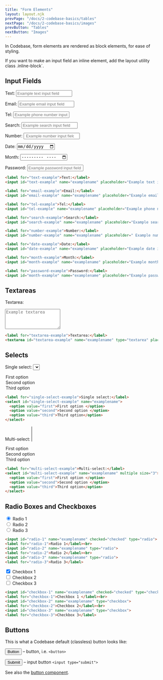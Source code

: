 ```yaml
---
title: "Form Elements"
layout: layout.njk
prevPage: "/docs/2-codebase-basics/tables"
nextPage: "/docs/2-codebase-basics/images"
prevButton: "Tables"
nextButton: "Images"
---
```


<p class="t-lg t-thin">In Codebase, form elements are rendered as block elements, for ease of styling.</p>

If you want to make an input field an inline element, add the layout utility class .inline-block`.

## Input Fields

<label for="text-example">Text:</label>
<input id="text-example" name="examplename" placeholder="Example text input field" type="text">

<label for="email-example">Email:</label>
<input id="email-example" name="examplename" placeholder="Example email input field" type="email">

<label for="tel-example">Tel:</label>
<input id="tel-example" name="examplename" placeholder="Example phone number input field" type="tel">

<label for="search-example">Search:</label>
<input id="search-example" name="examplename" placeholder="Example search input field" type="search">

<label for="number-example">Number:</label>
<input id="number-example" name="examplename" placeholder=" Example number input field" type="number">

<label for="date-example">Date:</label>
<input id="date-example" name="examplename" placeholder="Example date input field" type="date">

<label for="month-example">Month:</label>
<input id="month-example" name="examplename" placeholder="Example month input field" type="month">

<label for="password-example">Password:</label>
<input id="month-example" name="examplename" placeholder="Example password input field" type="password">

```html
<label for="text-example">Text:</label>
<input id="text-example" name="examplename" placeholder="Example text input field" type="text">

<label for="email-example">Email:</label>
<input id="email-example" name="examplename" placeholder="Example email input field" type="email">

<label for="tel-example">Tel:</label>
<input id="tel-example" name="examplename" placeholder="Example phone number input field" type="tel">

<label for="search-example">Search:</label>
<input id="search-example" name="examplename" placeholder="Example search input field" type="search">

<label for="number-example">Number:</label>
<input id="number-example" name="examplename" placeholder=" Example number input field" type="number">

<label for="date-example">Date:</label>
<input id="date-example" name="examplename" placeholder="Example date input field" type="date">

<label for="month-example">Month:</label>
<input id="month-example" name="examplename" placeholder="Example month input field" type="month">

<label for="password-example">Password:</label>
<input id="month-example" name="examplename" placeholder="Example password input field" type="password">
```

## Textareas

<label for="textarea-example">Textarea:</label>
<textarea id="textarea-example" name="examplename" type="textarea" placeholder="Example textarea" rows="4"></textarea>

```html
<label for="textarea-example">Textarea:</label>
<textarea id="textarea-example" name="examplename" type="textarea" placeholder="Example textarea" rows="4"></textarea>
```

## Selects

<label for="single-select-example">Single select:</label>
<select id="single-select-example" name="examplename">
  <option value="first">First option </option>
  <option value="second">Second option </option>
  <option value="third">Third option</option>
</select>

```html
<label for="single-select-example">Single select:</label>
<select id="single-select-example" name="examplename">
  <option value="first">First option </option>
  <option value="second">Second option </option>
  <option value="third">Third option</option>
</select>
```

<label class="mt-3e" for="multi-select-example">Multi-select:</label>
<select id="multi-select-example" name="examplename" multiple size="3">
  <option value="first">First option </option>
  <option value="second">Second option </option>
  <option value="third">Third option</option>
</select>

```html
<label for="multi-select-example">Multi-select:</label>
<select id="multi-select-example" name="examplename" multiple size="3">
  <option value="first">First option </option>
  <option value="second">Second option </option>
  <option value="third">Third option</option>
</select>
```

## Radio Boxes and Checkboxes

<form class="mb-3">
  <input id="radio-1" name="examplename" checked="checked" type="radio">
  <label for="radio-1">Radio 1</label><br>
  <input id="radio-2" name="examplename" type="radio">
  <label for="radio-2">Radio 2</label><br>
  <input id="radio-3" name="examplename" type="radio">
  <label for="radio-3">Radio 3</label>
</form>

```html
<input id="radio-1" name="examplename" checked="checked" type="radio">
<label for="radio-1">Radio 1</label><br>
<input id="radio-2" name="examplename" type="radio">
<label for="radio-2">Radio 2</label><br>
<input id="radio-3" name="examplename" type="radio">
<label for="radio-3">Radio 3</label>
```

<form class="mb-3">
  <input id="checkbox-1" name="examplename" checked="checked" type="checkbox">
  <label for="checkbox-1">Checkbox 1 </label><br>
  <input id="checkbox-2" name="examplename" type="checkbox">
  <label for="checkbox-2">Checkbox 2</label><br>
  <input id="checkbox-3" name="examplename" type="checkbox">
  <label for="checkbox-3">Checkbox 3</label>
</form>

```html
<input id="checkbox-1" name="examplename" checked="checked" type="checkbox">
<label for="checkbox-1">Checkbox 1 </label><br>
<input id="checkbox-2" name="examplename" type="checkbox">
<label for="checkbox-2">Checkbox 2</label><br>
<input id="checkbox-3" name="examplename" type="checkbox">
<label for="checkbox-3">Checkbox 3</label>
```

## Buttons

This is what a Codebase default (classless) button looks like:

<button type="submit">Button</button> – button, i.e. `<button>`

<input value="Submit" type="submit"> – input button `<input type="submit">`

See also the [button component](/docs/7-simple-components/buttons).